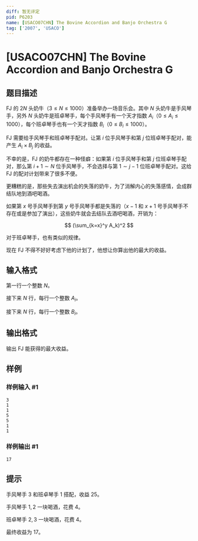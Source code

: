 ```yaml
---
diff: 暂无评定
pid: P6203
name: [USACO07CHN] The Bovine Accordion and Banjo Orchestra G
tag: ['2007', 'USACO']
---
```

# [USACO07CHN] The Bovine Accordion and Banjo Orchestra G
## 题目描述

FJ 的 $2N$ 头奶牛（$3 \leq N \leq 1000$）准备举办一场音乐会。其中 $N$ 头奶牛是手风琴手，另外 $N$ 头奶牛是班卓琴手，每个手风琴手有一个天才指数 $A_i$（$0 \leq A_i \leq 1000$），每个班卓琴手也有一个天才指数 $B_i$（$0 \leq B_i \leq 1000$）。

FJ 需要给手风琴手和班卓琴手配对。让第 $i$ 位手风琴手和第 $j$ 位班卓琴手配对，能产生 $A_i \times B_j$ 的收益。

不幸的是，FJ 的奶牛都存在一种怪癖：如果第 $i$ 位手风琴手和第 $j$ 位班卓琴手配对，那么第 $i+1 \sim N$ 位手风琴手，不会选择与第 $1 \sim j-1$ 位班卓琴手配对。这给 FJ 的配对计划带来了很多不便。

更糟糕的是，那些失去演出机会的失落的奶牛，为了消解内心的失落感情，会成群结队地到酒吧喝酒。

如果第 $x$ 号手风琴手到第 $y$ 号手风琴手都是失落的（$x-1$ 和 $x+1$ 号手风琴手不存在或是参加了演出），这些奶牛就会去结队去酒吧喝酒，开销为：

$$
(\sum_{k=x}^y A_k)^2
$$

对于班卓琴手，也有类似的规律。

现在 FJ 不得不好好考虑下他的计划了，他想让你算出他的最大的收益。
## 输入格式

第一行一个整数 $N$。

接下来 $N$ 行，每行一个整数 $A_i$。

接下来 $N$ 行，每行一个整数 $B_i$。
## 输出格式

输出 FJ 能获得的最大收益。
## 样例

### 样例输入 #1
```
3
1
1
5
5
1
1
```
### 样例输出 #1
```
17
```
## 提示

手风琴手 $3$ 和班卓琴手 $1$ 搭配，收益 $25$。

手风琴手 $1,2$ 一块喝酒，花费 $4$。

班卓琴手 $2,3$ 一块喝酒，花费 $4$。

最终收益为 $17$。
